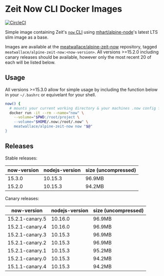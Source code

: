 # Zeit Now CLI Docker Images

[![CircleCI](https://circleci.com/gh/meatwallace/alpine-zeit-now.svg?style=svg)](https://circleci.com/gh/meatwallace/alpine-zeit-now)

Simple image containing Zeit's [`now` CLI](https://github.com/zeit/now-cli)
using [mhart/alpine-node](https://github.com/mhart/alpine-node)'s latest LTS
slim image as a base.

Images are available at the
[meatwallace/alpine-zeit-now](https://hub.docker.com/r/meatwallace/alpine-zeit-now)
repository, tagged `meatwallace/alpine-zeit-now:<now-version>`. All versions
\>=15.2.0 including canary releases should be available, however only the most
recent 20 of each will be listed below.

## Usage

All versions \>=15.3.0 allow for simple usage by including the function below
in your `~/.bashrc` or equivelant for your shell.

```sh
now() {
  # mounts your current working directory & your machines .now config folder
  docker run -it --rm --name="now" \
    --volume="$PWD:/root/project \
    --volume="$HOME/.now:/root/.now" \
    meatwallace/alpine-zeit-now now "$@"
}
```

## Releases

Stable releases:

| now-version     | nodejs-version | size (uncompressed) |
|-----------------|----------------|---------------------|
| 15.3.0          | 10.15.3        | 96.9MB              |
| 15.2.0          | 10.15.3        | 94.2MB              |

Canary releases:

| now-version     | nodejs-version | size (uncompressed) |
|-----------------|----------------|---------------------|
| 15.2.1-canary.5 | 10.16.0        | 96.9MB              |
| 15.2.1-canary.4 | 10.16.0        | 96.9MB              |
| 15.2.1-canary.3 | 10.15.3        | 96.9MB              |
| 15.2.1-canary.2 | 10.15.3        | 96.9MB              |
| 15.2.1-canary.1 | 10.15.3        | 95.2MB              |
| 15.2.1-canary.0 | 10.15.3        | 94.2MB              |
| 15.1.1-canary.4 | 10.15.3        | 94.2MB              |
